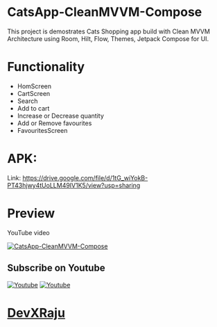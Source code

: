 # CatsApp-CleanMVVM-Compose
This project is demostrates Cats Shopping app build with Clean MVVM Architecture using Room, Hilt, Flow, Themes, Jetpack Compose for UI.


# Functionality
 - HomScreen
 - CartScreen
 - Search
 - Add to cart
 - Increase or Decrease quantity
 - Add or Remove favourites
 - FavouritesScreen

# APK:
Link: https://drive.google.com/file/d/1tG_wiYokB-PT43hjwy4tUoLLM49IV1K5/view?usp=sharing

# Preview
YouTube video

[![CatsApp-CleanMVVM-Compose](https://i.postimg.cc/bY4yg4gH/Screenshot-2024-08-07-at-12-11-58-AM.png)](https://www.youtube.com/watch?v=1iGYd-6je9M)

## Subscribe on Youtube
<a href="https://www.youtube.com/@devxraju?sub_confirmation=1" target="_blank"><img src="https://img.shields.io/badge/Youtube-FF0000?style=for-the-badge&logo=youtube&logoColor=white" alt="Youtube"></a>
<a href="https://www.youtube.com/@devxraju?sub_confirmation=1" target="_blank"><img src="https://img.shields.io/youtube/channel/subscribers/UC_RvrCPBAz1iMbcGqK70nRA?style=for-the-badge&logo=youtube&logoColor=white" alt="Youtube"></a>
# [DevXRaju](https://www.youtube.com/@devxraju?sub_confirmation=1)
